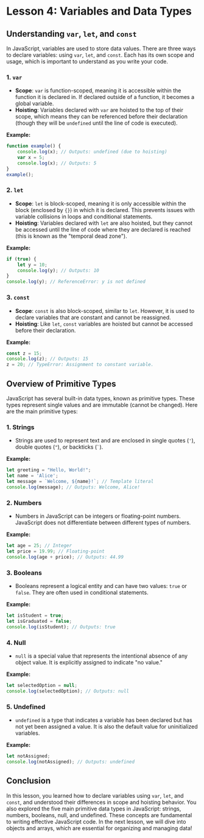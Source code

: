 # Lesson 4: Variables and Data Types

## Understanding `var`, `let`, and `const`

In JavaScript, variables are used to store data values. There are three ways to declare variables: using `var`, `let`, and `const`. Each has its own scope and usage, which is important to understand as you write your code.

### 1. `var`
- **Scope**: `var` is function-scoped, meaning it is accessible within the function it is declared in. If declared outside of a function, it becomes a global variable.
- **Hoisting**: Variables declared with `var` are hoisted to the top of their scope, which means they can be referenced before their declaration (though they will be `undefined` until the line of code is executed).

**Example:**
```javascript
function example() {
    console.log(x); // Outputs: undefined (due to hoisting)
    var x = 5;
    console.log(x); // Outputs: 5
}
example();
```

### 2. `let`
- **Scope**: `let` is block-scoped, meaning it is only accessible within the block (enclosed by `{}`) in which it is declared. This prevents issues with variable collisions in loops and conditional statements.
- **Hoisting**: Variables declared with `let` are also hoisted, but they cannot be accessed until the line of code where they are declared is reached (this is known as the "temporal dead zone").

**Example:**
```javascript
if (true) {
    let y = 10;
    console.log(y); // Outputs: 10
}
console.log(y); // ReferenceError: y is not defined
```

### 3. `const`
- **Scope**: `const` is also block-scoped, similar to `let`. However, it is used to declare variables that are constant and cannot be reassigned.
- **Hoisting**: Like `let`, `const` variables are hoisted but cannot be accessed before their declaration.

**Example:**
```javascript
const z = 15;
console.log(z); // Outputs: 15
z = 20; // TypeError: Assignment to constant variable.
```

## Overview of Primitive Types

JavaScript has several built-in data types, known as primitive types. These types represent single values and are immutable (cannot be changed). Here are the main primitive types:

### 1. Strings
- Strings are used to represent text and are enclosed in single quotes (`'`), double quotes (`"`), or backticks (`` ` ``).
  
**Example:**
```javascript
let greeting = "Hello, World!";
let name = 'Alice';
let message = `Welcome, ${name}!`; // Template literal
console.log(message); // Outputs: Welcome, Alice!
```

### 2. Numbers
- Numbers in JavaScript can be integers or floating-point numbers. JavaScript does not differentiate between different types of numbers.

**Example:**
```javascript
let age = 25; // Integer
let price = 19.99; // Floating-point
console.log(age + price); // Outputs: 44.99
```

### 3. Booleans
- Booleans represent a logical entity and can have two values: `true` or `false`. They are often used in conditional statements.

**Example:**
```javascript
let isStudent = true;
let isGraduated = false;
console.log(isStudent); // Outputs: true
```

### 4. Null
- `null` is a special value that represents the intentional absence of any object value. It is explicitly assigned to indicate "no value."

**Example:**
```javascript
let selectedOption = null;
console.log(selectedOption); // Outputs: null
```

### 5. Undefined
- `undefined` is a type that indicates a variable has been declared but has not yet been assigned a value. It is also the default value for uninitialized variables.

**Example:**
```javascript
let notAssigned;
console.log(notAssigned); // Outputs: undefined
```

## Conclusion

In this lesson, you learned how to declare variables using `var`, `let`, and `const`, and understood their differences in scope and hoisting behavior. You also explored the five main primitive data types in JavaScript: strings, numbers, booleans, null, and undefined. These concepts are fundamental to writing effective JavaScript code. In the next lesson, we will dive into objects and arrays, which are essential for organizing and managing data!